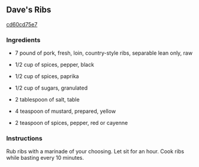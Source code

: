 ## Dave's Ribs

[cd60cd75e7](https://recipeland.com/recipe/v/daves-ribs-41415)

### Ingredients

 - 7 pound of pork, fresh, loin, country-style ribs, separable lean only, raw

 - 1/2 cup of spices, pepper, black

 - 1/2 cup of spices, paprika

 - 1/2 cup of sugars, granulated

 - 2 tablespoon of salt, table

 - 4 teaspoon of mustard, prepared, yellow

 - 2 teaspoon of spices, pepper, red or cayenne

### Instructions

Rub ribs with a marinade of your choosing. Let sit for an hour. Cook ribs while basting every 10 minutes.